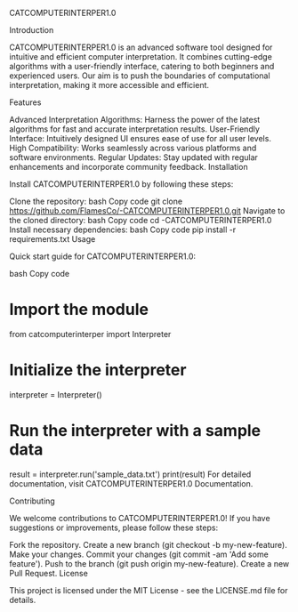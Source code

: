 CATCOMPUTERINTERPER1.0

Introduction

CATCOMPUTERINTERPER1.0 is an advanced software tool designed for intuitive and efficient computer interpretation. It combines cutting-edge algorithms with a user-friendly interface, catering to both beginners and experienced users. Our aim is to push the boundaries of computational interpretation, making it more accessible and efficient.

Features

Advanced Interpretation Algorithms: Harness the power of the latest algorithms for fast and accurate interpretation results.
User-Friendly Interface: Intuitively designed UI ensures ease of use for all user levels.
High Compatibility: Works seamlessly across various platforms and software environments.
Regular Updates: Stay updated with regular enhancements and incorporate community feedback.
Installation

Install CATCOMPUTERINTERPER1.0 by following these steps:

Clone the repository:
bash
Copy code
git clone https://github.com/FlamesCo/-CATCOMPUTERINTERPER1.0.git
Navigate to the cloned directory:
bash
Copy code
cd -CATCOMPUTERINTERPER1.0
Install necessary dependencies:
bash
Copy code
pip install -r requirements.txt
Usage

Quick start guide for CATCOMPUTERINTERPER1.0:

bash
Copy code
# Import the module
from catcomputerinterper import Interpreter

# Initialize the interpreter
interpreter = Interpreter()

# Run the interpreter with a sample data
result = interpreter.run('sample_data.txt')
print(result)
For detailed documentation, visit CATCOMPUTERINTERPER1.0 Documentation.

Contributing

We welcome contributions to CATCOMPUTERINTERPER1.0! If you have suggestions or improvements, please follow these steps:

Fork the repository.
Create a new branch (git checkout -b my-new-feature).
Make your changes.
Commit your changes (git commit -am 'Add some feature').
Push to the branch (git push origin my-new-feature).
Create a new Pull Request.
License

This project is licensed under the MIT License - see the LICENSE.md file for details.

